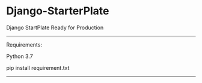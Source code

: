# Django-StarterPlate
Django StartPlate Ready for Production
****
Requirements:

Python 3.7

pip install requirement.txt


****